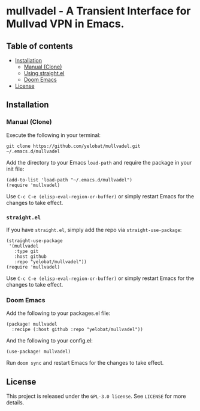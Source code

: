 # mullvadel - A Transient Interface for Mullvad VPN in Emacs.

## Table of contents

- [Installation](#installation)
  - [Manual (Clone)](#manual-clone)
  - [Using straight.el](#straightel)
  - [Doom Emacs](#doom-emacs)
- [License](#license)

## Installation

### Manual (Clone)

Execute the following in your terminal:

``` shell
git clone https://github.com/yelobat/mullvadel.git ~/.emacs.d/mullvadel
```

Add the directory to your Emacs `load-path` and require the package in your init file:

``` emacs-lisp
(add-to-list 'load-path "~/.emacs.d/mullvadel")
(require 'mullvadel)
```

Use `C-c C-e (elisp-eval-region-or-buffer)` or simply restart Emacs for the changes to take effect.

### **`straight.el`**

If you have `straight.el`, simply add the repo via `straight-use-package`:

``` emacs-lisp
(straight-use-package
 '(mullvadel
   :type git
   :host github
   :repo "yelobat/mullvadel"))
(require 'mullvadel)
```

Use `C-c C-e (elisp-eval-region-or-buffer)` or simply restart Emacs for the changes to take effect.

### Doom Emacs

Add the following to your packages.el file:

``` emacs-lisp
(package! mullvadel
  :recipe (:host github :repo "yelobat/mullvadel"))
```

And the following to your config.el:

``` emacs-lisp
(use-package! mullvadel)
```

Run `doom sync` and restart Emacs for the changes to take effect.

## License

This project is released under the `GPL-3.0 license`. See `LICENSE` for more details.
